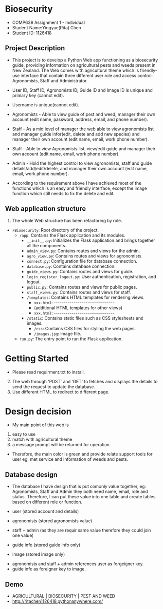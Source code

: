 # Biosecurity
- COMP639 Assignment 1 - Individual
- Student Name:Yingyue(Rita) Chen
- Student ID: 1126418

## Project Description
- This project is to develop a Python Web app functioning as a biosecurity guide, providing information on agricultural pests and weeds present in New Zealand. The Web comes with agricultural theme which is friendly-use interface that contain three different user role and access control: Agronomists, Staff and Administrator. 

+ User ID, Staff ID, Agronomists ID, Guide ID and Image ID is unique and primary key (cannot edit).

+ Username is unique(cannot edit).

- Agronomists - Able to view guide of pest and weed, manager their own account (edit name, password, address, email, and phone number).
- Staff - As a mid level of manager the web able to view agronomists list and manager guide infor(edit, delete and add new species) and manager their own account (edit name, email, work phone number).

- Staff - Able to view Agronomists list, view/edit guide and manager their own account (edit name, email, work phone number).

- Admin - Hold the highest control to view agronomists, staff and guide details/add/edit/delete, and manager their own account (edit name, email, work phone number).

- According to the requirement above I have achieved most of the functions which is an easy and friendly interface, except the image function which still needs to fix the delete and edit.

## Web application structure
1. The whole Web structure has been refactoring by role. 
- `/Biosecurity`: Root directory of the project.
  - `/app`: Contains the Flask application and its modules.
    - `__init__.py`: Initializes the Flask application and brings together all the components.
    - `admin_view.py`: Contains routes and views for the admin.
    - `agro_view.py`: Contains routes and views for agronomists.
    - `connect.py`: Configuration file for database connection.
    - `database.py`: Contains database connection.
    - `guide_views.py`: Contains routes and views for guide.
    - `login_register_logout.py`: User authentication, registration, and logout.
    - `public.py`: Contains routes and views for public pages.
    - `staff_views.py`: Contains routes and views for staff.
    - `/templates`: Contains HTML templates for rendering views.
      - `xxx.html`: -------------------------------
      - (additional HTML templates for other views)
      - `xxx.html`: -------------------------------
    - `/static`: Contains static files such as CSS stylesheets and images.
      - `/css`: Contains CSS files for styling the web pages.
      - `/images.jpg`: image file.
  - `run.py`: The entry point to run the Flask application.

# Getting Started
- Please read requirment.txt to install.

2. The web through 'POST' and 'GET' to fetches and displays the details to send the request to update the database. 
3. Use different HTML to redirect to different page. 

# Design decision
- My main point of this web is
1. easy to use
2. match with agricultural theme
3. a message prompt will be returned for operation.
- Therefore, the main color is green and provide relate support tools for user eg, met service and information of weeds and pests. 

## Database design
- The database I have design that is put comonly value together, eg: Agronomists, Staff and Admin they both need name, email, role and status. Therefore, I can put these value into one table and create tables based on different role or function. 

- user (stored account and details)
- agronomists (stored agronomists value)
- staff + admin (as they are requir same value therefore they could join one value)
- guide info (stored guide info only)
- image (stored image only)

+ agronomists and staff + admin references user as forgeigner key.
+ guide info as foreigner key to image.

## Demo
- AGRICULTURAL | BIOSECURITY | PEST AND WEED
- http://ritachen1126418.pythonanywhere.com/

